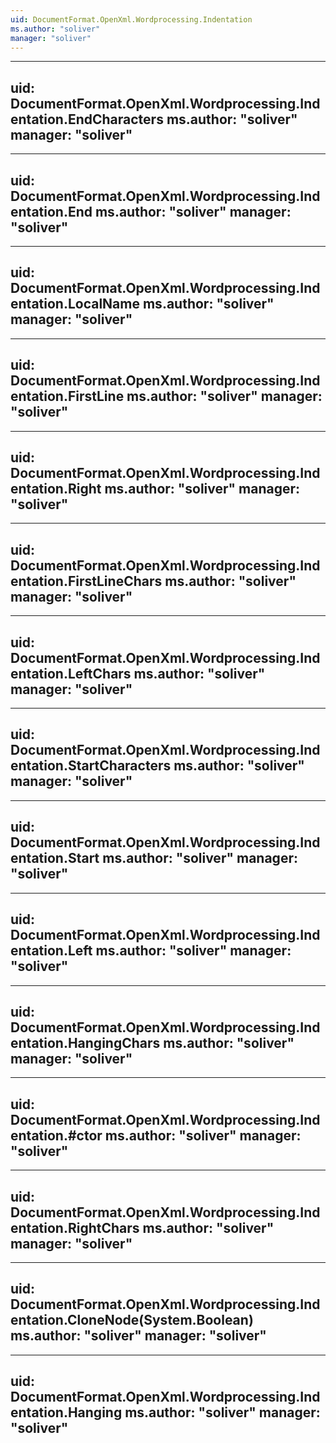 ```yaml
---
uid: DocumentFormat.OpenXml.Wordprocessing.Indentation
ms.author: "soliver"
manager: "soliver"
---
```


---
uid: DocumentFormat.OpenXml.Wordprocessing.Indentation.EndCharacters
ms.author: "soliver"
manager: "soliver"
---

---
uid: DocumentFormat.OpenXml.Wordprocessing.Indentation.End
ms.author: "soliver"
manager: "soliver"
---

---
uid: DocumentFormat.OpenXml.Wordprocessing.Indentation.LocalName
ms.author: "soliver"
manager: "soliver"
---

---
uid: DocumentFormat.OpenXml.Wordprocessing.Indentation.FirstLine
ms.author: "soliver"
manager: "soliver"
---

---
uid: DocumentFormat.OpenXml.Wordprocessing.Indentation.Right
ms.author: "soliver"
manager: "soliver"
---

---
uid: DocumentFormat.OpenXml.Wordprocessing.Indentation.FirstLineChars
ms.author: "soliver"
manager: "soliver"
---

---
uid: DocumentFormat.OpenXml.Wordprocessing.Indentation.LeftChars
ms.author: "soliver"
manager: "soliver"
---

---
uid: DocumentFormat.OpenXml.Wordprocessing.Indentation.StartCharacters
ms.author: "soliver"
manager: "soliver"
---

---
uid: DocumentFormat.OpenXml.Wordprocessing.Indentation.Start
ms.author: "soliver"
manager: "soliver"
---

---
uid: DocumentFormat.OpenXml.Wordprocessing.Indentation.Left
ms.author: "soliver"
manager: "soliver"
---

---
uid: DocumentFormat.OpenXml.Wordprocessing.Indentation.HangingChars
ms.author: "soliver"
manager: "soliver"
---

---
uid: DocumentFormat.OpenXml.Wordprocessing.Indentation.#ctor
ms.author: "soliver"
manager: "soliver"
---

---
uid: DocumentFormat.OpenXml.Wordprocessing.Indentation.RightChars
ms.author: "soliver"
manager: "soliver"
---

---
uid: DocumentFormat.OpenXml.Wordprocessing.Indentation.CloneNode(System.Boolean)
ms.author: "soliver"
manager: "soliver"
---

---
uid: DocumentFormat.OpenXml.Wordprocessing.Indentation.Hanging
ms.author: "soliver"
manager: "soliver"
---
